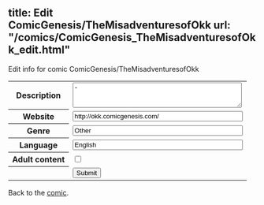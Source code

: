 title: Edit ComicGenesis/TheMisadventuresofOkk
url: "/comics/ComicGenesis_TheMisadventuresofOkk_edit.html"
---
Edit info for comic ComicGenesis/TheMisadventuresofOkk

<form name="comic" action="http://gaepostmail.appspot.com/comic/" method="post">
<table class="comicinfo">
<tr>
<th>Description</th><td><textarea name="description" cols="40" rows="3">-</textarea></td>
</tr>
<tr>
<th>Website</th><td><input type="text" name="url" value="http://okk.comicgenesis.com/" size="40"/></td>
</tr>
<tr>
<th>Genre</th><td><input type="text" name="genre" value="Other" size="40"/></td>
</tr>
<tr>
<th>Language</th><td><input type="text" name="language" value="English" size="40"/></td>
</tr>
<tr>
<th>Adult content</th><td><input type="checkbox" name="adult" value="adult" /></td>
</tr>
<tr>
<th></th><td>
<input type="hidden" name="comic" value="ComicGenesis_TheMisadventuresofOkk" />
<input type="submit" name="submit" value="Submit" />
</td>
</tr>
</table>
</form>

Back to the [comic](ComicGenesis_TheMisadventuresofOkk.html).
